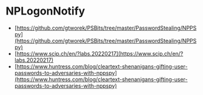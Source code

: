 # NPLogonNotify

- [https://github.com/gtworek/PSBits/tree/master/PasswordStealing/NPPSpy](https://github.com/gtworek/PSBits/tree/master/PasswordStealing/NPPSpy)
- [https://www.scip.ch/en/?labs.20220217](https://www.scip.ch/en/?labs.20220217)
- [https://www.huntress.com/blog/cleartext-shenanigans-gifting-user-passwords-to-adversaries-with-nppspy](https://www.huntress.com/blog/cleartext-shenanigans-gifting-user-passwords-to-adversaries-with-nppspy)
